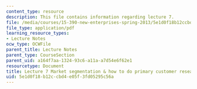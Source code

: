 ```yaml
---
content_type: resource
description: This file contains information regarding lecture 7.
file: /media/courses/15-390-new-enterprises-spring-2013/5e1d0f18b12ccbd4e05f3fd05295c56a_MIT15_390S13_lec07.pdf
file_type: application/pdf
learning_resource_types:
- Lecture Notes
ocw_type: OCWFile
parent_title: Lecture Notes
parent_type: CourseSection
parent_uid: a164f7aa-1324-93c6-a11a-a7d54e6f62e1
resourcetype: Document
title: Lecture 7 Market segmentation & how to do primary customer research
uid: 5e1d0f18-b12c-cbd4-e05f-3fd05295c56a
---
```

